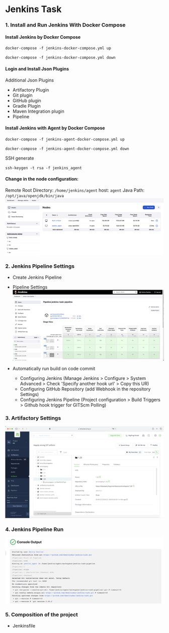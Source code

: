 # Jenkins Task

### 1. Install and Run Jenkins With Docker Compose
#### Install Jenkins by Docker Compose
```
docker-compose -f jenkins-docker-compose.yml up
```
```
docker-compose -f jenkins-docker-compose.yml down
```
#### Login and Install Json Plugins
Additional Json Plugins
* Artifactory Plugin
* Git plugin
* GitHub plugin
* Gradle Plugin
* Maven Integration plugin
* Pipeline

#### Install Jenkins with Agent by Docker Compose
```
docker-compose -f jenkins-agent-docker-compose.yml up
```
```
docker-compose -f jenkins-agent-docker-compose.yml down
```
SSH generate
```
ssh-keygen -t rsa -f jenkins_agent
```
#### Change in the node configuration:
Remote Root Directory: `/home/jenkins/agent`
host: `agent`
Java Path: `/opt/java/openjdk/bin/java`
![Nodes screenshot](readme-assets/jenkins-nodes.png)

### 2. Jenkins Pipeline Settings
* Create Jenkins Pipeline
* Pipeline Settings
![Pipeline screenshot](readme-assets/jenkins-pipeline.png)

* Automatically run build on code commit
    * Configuring Jenkins (Manage Jenkins > Configure > System Advanced > Check 'Specify another hook url' > Copy this UR)
    * Configuring GitHub Repository (add Webhook in the repository Settings)
    * Configuring Jenkins Pipeline (Project configuration > Build Triggers > Github hook trigger for GITScm Polling)

### 3. Artifactory Settings
![Artifactory screenshot](readme-assets/artifactory.png)

### 4. Jenkins Pipeline Run
![Jenkins_agent_logs screenshot](readme-assets/jenkins-agent-logs.png)

### 5. Composition of the project
* Jenkinsfile
